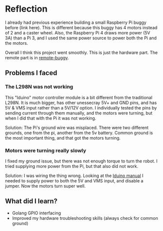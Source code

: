 # Reflection

I already had previous experience building a small Raspberry Pi buggy before (link here). This is different because this buggy has 4 motors instead of 2 and a caster wheel. Also, the Raspberry Pi 4 draws more power (5V 3A) than a Pi 3, and I used the same power source to power both the Pi and the motors.

Overall I think this project went smoothly. This is just the hardware part. The remote part is in [remote-buggy](https://github.com/DGKSK8LIFE/remote-buggy).

## Problems I faced

### The L298N was not working

This "Iduino" motor controller module is a bit different from the traditional L298N. It is much bigger, has other unessecray 5V+ and GND pins, and has 5V & VMS input rather than a 5V/12V option. I individually tested the pins by sending current through them manually, and the motors were turning, but when I did that with the Pi it was not working. 

Solution: The Pi's ground wire was misplaced. There were two different grounds, one from the pi, another from the 5v battery. Common ground is the most important thing, and that got the motors turning.

### Motors were turning really slowly

I fixed my ground issue, but there was not enough torque to turn the robot. I tried supplying more power from the Pi, but that also did not work.

Solution: I was wiring the thing wrong. Looking at the [Iduino manual](https://cdn.instructables.com/ORIG/FCN/YABW/IHNTEND4/FCNYABWIHNTEND4.pdf) I needed to supply power to both the 5V and VMS input, and disable a jumper. Now the motors turn super well.

## What did I learn?

- Golang GPIO interfacing
- Improved my hardware troubleshooting skills (always check for common ground)